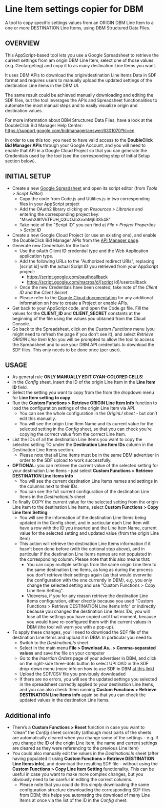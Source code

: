 # Line Item settings copier for DBM

A tool to copy specific settings values from an ORIGIN DBM Line Item to a one or
more DESTINATION Line Items, using DBM Structured Data Files.

## OVERVIEW

This AppScript-based tool lets you use a Google Spreadsheet to retrieve the
current settings from am origin DBM Line Item, select one of those values
(e.g. Geotargeting) and copy it to as many destination Line Items you want.

It uses DBM APIs to download the origin/destination Line Items Data in SDF
format and requires users to manually upload the updated settings of the
destination Line items in the DBM UI.

The same result could be achieved manually downloading and editing the SDF
files, but the tool leverages the APIs and Spreadsheet functionalities to
automate the most manual steps and to easily visualize origin and destination
values.

For more information about DBM Structured Data Files, have a look at the
DoubleClick Bid Manager Help Center:
https://support.google.com/bidmanager/answer/6301070?hl=en

In order to use this tool you need to have valid access to the **DoubleClick Bid
Manager APIs** through your Google Account, and you will need to enable that API
in a Google Cloud Project so that you can generate the Credentials used by
the tool (see the corresponding step of Initial Setup section below).

## INITIAL SETUP

*   Create a new [Google Spreadsheet](https://sheets.google.com) and open its
    script editor (from _Tools > Script Editor_)
    - Copy the code from Code.js and Utilities.js in two corresponding files in
    your AppScript project
    - Add the OAuth2 library clicking on _Resources > Libraries_ and entering
    the corresponding project key: "MswhXl8fVhTFUH_Q3UOJbXvxhMjh3Sh48".
    - Take note of the "Script ID" you can find at _File > Project Properties >
    Script ID_
*   Create a new Google Cloud Project (or use an existing one), and enable the
    DoubleClick Bid Manager APIs from the [API Manager page](https://console.cloud.google.com/apis).
*   Generate new Credentials for the tool:
    - Use the oAuth Client ID credential type and the Web Application
    application type.
    - Add the following URLs to the "Authorized redirect URIs", replacing
      [script id] with the actual Script ID you retrieved from your AppScript
      project:
      - https://script.google.com/oauthcallback
      - https://script.google.com/macros/d/[script id]/usercallback
    - Once the new Credentials have been created, take note of the _Client ID_
      and the _Client Secret_
    - Please refer to the [Google Cloud documentation](https://cloud.google.com)
      for any additional information on how to create a Project or enable APIs.
*   Get back to your AppScript code, and open the Code.gs file. Fill the values
    for the **CLIENT_ID** and **CLIENT_SECRET** constants at the beginning of
    the file using the values you obtained from the Cloud Console.
*   Go back to the Spreadsheet, click on the _Custom Functions_ menu (you might
    need to refresh the page if you don't see it), and select _Retrieve ORIGIN
    Line Item Info_: you will be prompted to allow the tool to access the
    Spreadsheet and to use your DBM API credentials to download the SDF files.
    This only needs to be done once (per user).

## USAGE

*   As general rule **ONLY MANUALLY EDIT CYAN-COLORED CELLS**!
*   In the _Config_ sheet, insert the ID of the origin Line Item in the **Line
    Item ID** field.
*   Select the setting you want to copy from the from the dropdown menu for
    **Line Item setting to copy**.
*   Run the **Custom Functions > Retrieve ORIGIN Line Item Info** function to
    load the configuration settings of the origin Line Item via API.
    - You can see the whole configuration in the _OriginLI sheet_ - but don’t
      edit this manually.
    - You will see the origin Line Item Name and its current value for the
      selected setting in the _Config_ sheet, so that you can check you’re
      copying the correct value from the correct Line Item.
*   List the IDs of all the destination Line Items you want to copy the
    selected setting TO under the **Destination Line Item IDs** column in
    the Destination Line Items section.
    - Please note that all Line Items must be in the same DBM advertiser in
      order to the SDF upload to work successfully.
*   **OPTIONAL**: you can retrieve the current value of the selected setting
    for your destination Line Items - just select **Custom Functions >
    Retrieve DESTINATION Line Items info**
    - You will see the current destination Line Items names and settings in
      the columns next to their IDs.
    - You can see the full current configuration of the destination Line
      Items in the _DestinationLIs_ sheet
*   To finally COPY the current value for the selected setting from the
    origin Line Item to the destination Line Items, select **Custom
    Functions > Copy Line Item Setting**
    - You will see the information of the destination Line Items being
      updated in the Config sheet, and in particular each Line Item will have
      a row with the ID you inserted and the Line Item Name, current value
      for the selected setting and updated value (from the origin Line Item)
    - This action will retrieve the destination Line Items information if it
      hasn’t been done before (with the optional step above), and in
      particular if the destination Line Items names are not populated in the
      corresponding column. Please note that this also means that:
      - You can copy multiple settings from the same origin Line Item to the
        same destination Line Items, as long as during the process you don’t
        retrieve their settings again (as that would overwrite the
        configuration with the one currently in DBM), e.g. you only change the
        selected setting and use "Custom Functions > Copy Line Item Setting".
      - Viceversa, if you for any reason retrieve the destination Line Items
        configuration, either directly because you used "Custom Functions >
        Retrieve DESTINATION Line Items info" or indirectly because you changed
        the destination Line Items IDs, you will lose all the settings you have
        copied until that moment, because you would have re-configured them with
        the current values in DBM (the tool will warn you with a pop-up).
*   To apply these changes, you’ll need to download the SDF file of the
    destination Line Items and upload it in DBM. In particular you need to:
    - Switch to the _DestinationLIs_ sheet
    - Select in the main menu **File > Download As.. > Comma-separated values**
      and save the file on your computer
    - Go to the _Insertion Orders_ page of your advertiser in DBM, and click on
      the right-side three-dots button to select UPLOAD in the SDF drop-down
      menu (more info on how to use SDF in DBM [at this link](https://support.google.com/bidmanager/answer/6301070))
    - Upload the SDF/CSV file you previously downloaded
    - If there are no errors, you will see the updated settings you
      selected in the spreadsheet correctly applied to your destination Line
      Items, and you can also check them running **Custom Functions >
      Retrieve DESTINATION Line Items info** again so that you can check the
      updated values in the destination Line Items.

## Additional info

*   There’s a **Custom Functions > Reset** function in case you want to “clean”
    the _Config_ sheet correctly (although most parts of the sheets are
    automatically cleared when you change some of the settings - e.g. if you
    change the ID of the origin Line Item, the name and current settings are
    cleared as they were referencing to the previous Line Item)
*   You could also manually edit the values in the _DestinationLIs_ sheet (after
    having populated it using **Custom Functions > Retrieve DESTINATION Line
    Items info**), and download the resulting SDF file - without using the
    **Custom Functions > Copy Line Item Setting** functionality. This can be
    useful in case you want to make more complex changes, but you obviously need
    to be careful in editing the correct columns.
    - Please note that you could do this simply downloading the same
      configuration structure downloading the corresponding SDF files from DBM;
      this helps you automating the download of many Line Items at once via the
      list of the ID in the _Config_ sheet.
